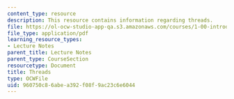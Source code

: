 ```yaml
---
content_type: resource
description: This resource contains information regarding threads.
file: https://ol-ocw-studio-app-qa.s3.amazonaws.com/courses/1-00-introduction-to-computers-and-engineering-problem-solving-spring-2012/960750c86abea392f08f9ac23c6e6044_MIT1_00S12_Lec_28.pdf
file_type: application/pdf
learning_resource_types:
- Lecture Notes
parent_title: Lecture Notes
parent_type: CourseSection
resourcetype: Document
title: Threads
type: OCWFile
uid: 960750c8-6abe-a392-f08f-9ac23c6e6044
---
```

